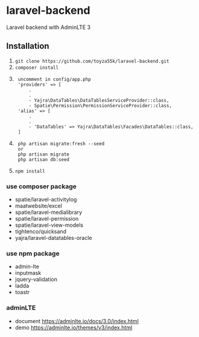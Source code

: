 # laravel-backend
Laravel backend with AdminLTE 3 

## Installation
1. ```git clone https://github.com/toyza55k/laravel-backend.git```
1. ```composer install```
1. ```
	uncomment in config/app.php
	'providers' => [
		.
		.
		- Yajra\DataTables\DataTablesServiceProvider::class,
    	- Spatie\Permission\PermissionServiceProvider::class,
    'alias' => [
    	.
    	.
    	- 'DataTables' => Yajra\DataTables\Facades\DataTables::class,
    ]
    ```
1. ```
	php artisan migrate:fresh --seed
	or 
	php artisan migrate
	php artisan db:seed
	```
1. ```npm install```

### use composer package
- spatie/laravel-activitylog
- maatwebsite/excel
- spatie/laravel-medialibrary
- spatie/laravel-permission
- spatie/laravel-view-models
- tightenco/quicksand
- yajra/laravel-datatables-oracle

### use npm package
- admin-lte
- inputmask
- jquery-validation
- ladda
- toastr

### adminLTE 
- document https://adminlte.io/docs/3.0/index.html
- demo https://adminlte.io/themes/v3/index.html

